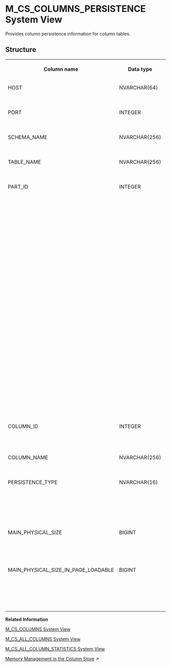 <!-- loio14905bf0250c4c019abf9dd6a32c7083 -->

# M\_CS\_COLUMNS\_PERSISTENCE System View

Provides column persistence information for column tables.



## Structure


<table>
<tr>
<th valign="top">

Column name



</th>
<th valign="top">

Data type



</th>
<th valign="top">

Description



</th>
</tr>
<tr>
<td valign="top">

HOST



</td>
<td valign="top">

NVARCHAR\(64\)



</td>
<td valign="top">

Displays the host name.



</td>
</tr>
<tr>
<td valign="top">

PORT



</td>
<td valign="top">

INTEGER



</td>
<td valign="top">

Displays the internal port.



</td>
</tr>
<tr>
<td valign="top">

SCHEMA\_NAME



</td>
<td valign="top">

NVARCHAR\(256\)



</td>
<td valign="top">

Displays the schema name.



</td>
</tr>
<tr>
<td valign="top">

TABLE\_NAME



</td>
<td valign="top">

NVARCHAR\(256\)



</td>
<td valign="top">

Displays the table name.



</td>
</tr>
<tr>
<td valign="top">

PART\_ID



</td>
<td valign="top">

INTEGER



</td>
<td valign="top">

Returns the table partition ID:

-   For partitioned tables, the part ID is equal to the sequential number of the partition, starting at 1.
-   For replicated tables, the part ID is 1 for the original table and subsequent part IDs are assigned to replica tables.
-   The part ID is 0 for tables that are not partitioned.
-   A part ID value of -1 indicates that a modification of the table schema is currently in progress.



</td>
</tr>
<tr>
<td valign="top">

COLUMN\_ID



</td>
<td valign="top">

INTEGER



</td>
<td valign="top">

Displays the numeric column ID.



</td>
</tr>
<tr>
<td valign="top">

COLUMN\_NAME



</td>
<td valign="top">

NVARCHAR\(256\)



</td>
<td valign="top">

Displays the column name.



</td>
</tr>
<tr>
<td valign="top">

PERSISTENCE\_TYPE



</td>
<td valign="top">

NVARCHAR\(16\)



</td>
<td valign="top">

Displays the type of column persistence: SINGLE, PAGED, VIRTUAL\_FILE, or VIRTUAL\_PAGED.



</td>
</tr>
<tr>
<td valign="top">

MAIN\_PHYSICAL\_SIZE



</td>
<td valign="top">

BIGINT



</td>
<td valign="top">

Displays the storage size, in bytes, used by the column.



</td>
</tr>
<tr>
<td valign="top">

MAIN\_PHYSICAL\_SIZE\_IN\_PAGE\_LOADABLE



</td>
<td valign="top">

BIGINT



</td>
<td valign="top">

Displays the total on-disk size stored in a page-loadable format for the table in bytes.



</td>
</tr>
</table>

**Related Information**  


[M\_CS\_COLUMNS System View](m-cs-columns-system-view-20ad197.md "Provides runtime information about columns in column tables.")

[M\_CS\_ALL\_COLUMNS System View](m-cs-all-columns-system-view-20acf4c.md "Provides runtime information for all columns in column tables, including internal column tables.")

[M\_CS\_ALL\_COLUMN\_STATISTICS System View](m-cs-all-column-statistics-system-view-2cb5b77.md "Provides information on how many scans and index searches were performed on any specified columns.")

[Memory Management in the Column Store](https://help.sap.com/viewer/f9c5015e72e04fffa14d7d4f7267d897/2023_2_QRC/en-US/bd6e6be8bb5710149e34e14608e07b76.html "The column store is the part of the SAP HANA database that manages data organized in columns in memory. Tables created as column tables are stored here.") :arrow_upper_right:

